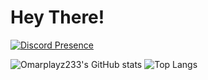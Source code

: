 # Hey There!

[![Discord Presence](https://lanyard.cnrad.dev/api/756529025719074846)](https://discord.com/users/756529025719074846)

![Omarplayz233's GitHub stats](https://github-readme-stats.vercel.app/api?username=Omarplayz233&show_icons=true&theme=dark) ![Top Langs](https://github-readme-stats.vercel.app/api/top-langs/?username=Omarplayz233&langs_count=8)
